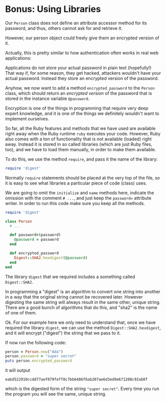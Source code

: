 # Bonus: Using Libraries

Our `Person` class does not define an attribute accessor method for its
password, and thus, others cannot ask for and retrieve it.

However, our person object could freely give them an encrypted version of it.

Actually, this is pretty similar to how authentication often works in
real web applications:

Applications do not store your actual password in plain text (hopefully!) That
way if, for some reason, they get hacked, attackers wouldn't have your actual
password. Instead they store an encrypted version of the password.

Anyhow, we now want to add a method `encrypted_password` to the `Person` class,
which should return an *encrypted version* of the password that is stored in
the instance variable `@password`.

Encryption is one of the things in programming that require very deep expert
knowledge, and it is one of the things we definitely wouldn't want to implement
ourselves.

So far, all the Ruby features and methods that we have used are available right
away when the Ruby runtime `ruby` executes your code. However, Ruby also comes
with a ton of functionality that is not available (loaded) right away. Instead
it is stored in so called libraries (which are just Ruby files, too), and we
have to load them manually, in order to make them available.

To do this, we use the method `require`, and pass it the name of the library:

```ruby
require 'digest'
```

Normally `require` statements should be placed at the very top of the file, so
it is easy to see what libraries a particular piece of code (class) uses.

We are going to omit the `initialize` and `name` methods here, indicate the
omission with the comment `# ...`, and just keep the `password=` attribute
writer. In order to run this code make sure you keep all the methods.

```ruby
require 'digest'

class Person
  # ...

  def password=(password)
    @password = password
  end

  def encrypted_password
    Digest::SHA2.hexdigest(@password)
  end
end
```

The library `digest` that we required includes a something called
`Digest::SHA2`.

In programming a "digest" is an algorithm to convert one string into another
in a way that the original string cannot be recovered later. However
digesting the same string will always result in the same other, unique string.
There are a good bunch of algorithms that do this, and "sha2" is the name of
one of them.

Ok. For our example here we only need to understand that, once we have
required the library `digest`, we can use the method `Digest::SHA2.hexdigest`,
and it will encrypt ("digest") the string that we pass to it.

If now run the following code:

```ruby
person = Person.new("Ada")
person.password = "super secret"
puts person.encrypted_password
```

it will output

```
eabd522910ccdd77aef079feff0c7bb6486f6ab207ae6d3ed9e671208c92ab0f
```

which is the digested form of the string `"super secret"`. Every time you run
the program you will see the same, unique string.
